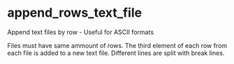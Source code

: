 # append_rows_text_file
Append text files by row - Useful for ASCII formats 

Files must have same ammount of rows. The third element of each row from each file is added to a new text file. Different lines are split with break lines.
